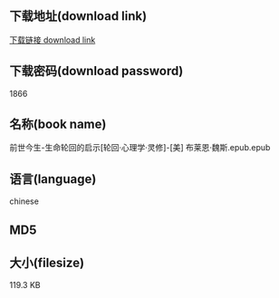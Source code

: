 ## 下载地址(download link)
[下载链接 download link](https://tutu365.netlify.app/?s=%E5%89%8D%E4%B8%96%E4%BB%8A%E7%94%9F-%E7%94%9F%E5%91%BD%E8%BD%AE%E5%9B%9E%E7%9A%84%E5%90%AF%E7%A4%BA%5B%E8%BD%AE%E5%9B%9E%C2%B7%E5%BF%83%E7%90%86%E5%AD%A6%C2%B7%E7%81%B5%E4%BF%AE%5D-%5B%E7%BE%8E%5D+%E5%B8%83%E8%8E%B1%E6%81%A9%C2%B7%E9%AD%8F%E6%96%AF.epub)

## 下载密码(download password)
1866

## 名称(book name)
前世今生-生命轮回的启示[轮回·心理学·灵修]-[美] 布莱恩·魏斯.epub.epub

## 语言(language)
chinese

## MD5


## 大小(filesize)
119.3 KB
